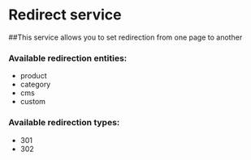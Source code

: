 # Redirect service

##This service allows you to set redirection from one page to another

### Available redirection entities:
- product
- category
- cms
- custom

### Available redirection types:
- 301
- 302